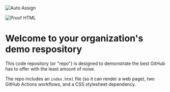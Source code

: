 ![Auto Assign](https://github.com/winzhb/demo-repository/actions/workflows/auto-assign.yml/badge.svg)

![Proof HTML](https://github.com/winzhb/demo-repository/actions/workflows/proof-html.yml/badge.svg)

# Welcome to your organization's demo respository
This code repository (or "repo") is designed to demonstrate the best GitHub has to offer with the least amount of noise.

The repo includes an `index.html` file (so it can render a web page), two GitHub Actions workflows, and a CSS stylesheet dependency.
